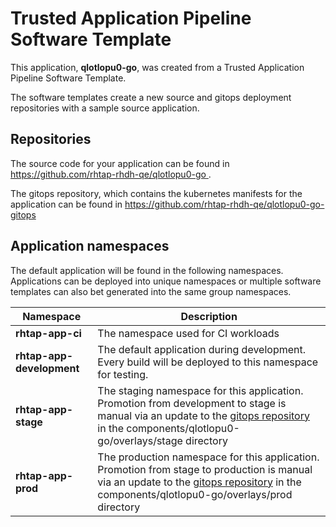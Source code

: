 # Trusted Application Pipeline Software Template

This application, **qlotlopu0-go**, was created from a Trusted Application Pipeline Software Template.

The software templates create a new source and gitops deployment repositories with a sample source application. 

## Repositories

The source code for your application can be found in [https://github.com/rhtap-rhdh-qe/qlotlopu0-go ](https://github.com/rhtap-rhdh-qe/qlotlopu0-go ).
 
The gitops repository, which contains the kubernetes manifests for the application can be found in 
[https://github.com/rhtap-rhdh-qe/qlotlopu0-go-gitops ](https://github.com/rhtap-rhdh-qe/qlotlopu0-go-gitops ) 

## Application namespaces 

The default application will be found in the following namespaces. Applications can be deployed into unique namespaces or multiple software templates can also bet generated into the same group namespaces.  

|  Namespace   |  Description   |  
| -------- | -------- |
| **rhtap-app-ci** | The namespace used for CI workloads |
| **rhtap-app-development** | The default application during development. Every build will be deployed to this namespace for testing. |
| **rhtap-app-stage** | The staging namespace for this application. Promotion from development to stage is manual via an update to the [gitops repository](https://github.com/rhtap-rhdh-qe/qlotlopu0-go-gitops ) in the components/qlotlopu0-go/overlays/stage directory |
| **rhtap-app-prod** | The production namespace for this application. Promotion from stage to production is manual via an update to the [gitops repository](https://github.com/rhtap-rhdh-qe/qlotlopu0-go-gitops ) in the components/qlotlopu0-go/overlays/prod directory |